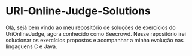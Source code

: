 # URI-Online-Judge-Solutions

Olá, sejá bem vindo ao meu repositório de soluções de exercícios do UriOnlineJudge, agora conhecido como Beecrowd. Nesse repositório irei solucionar os exercícios propostos e acompanhar a minha evolução nas lingaguens C e Java.
